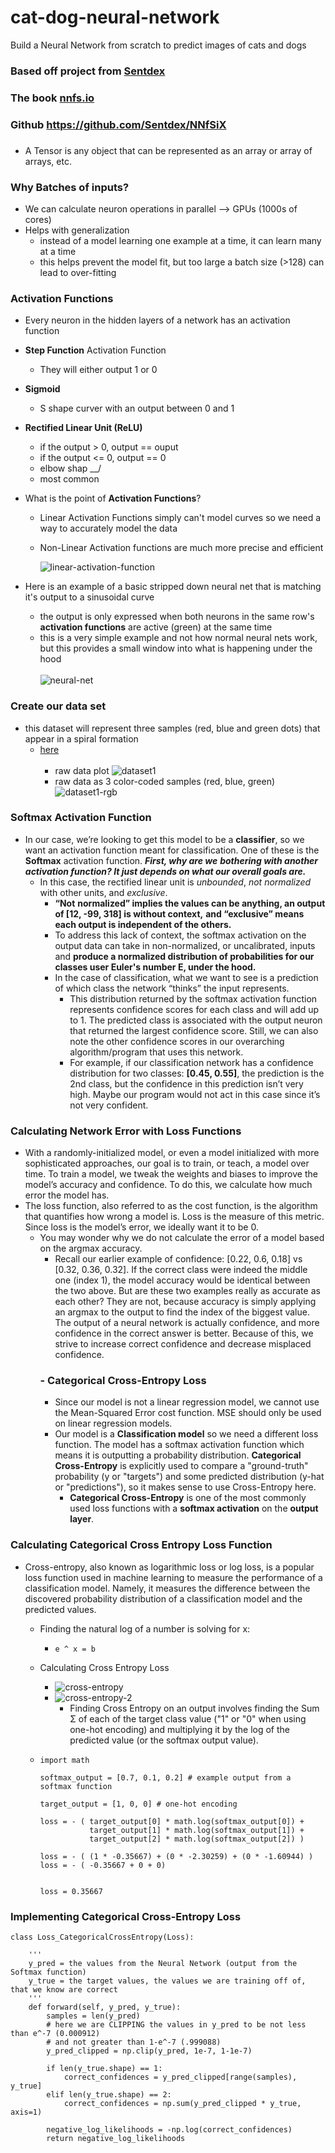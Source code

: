 # cat-dog-neural-network

Build a Neural Network from scratch to predict images of cats and dogs

### Based off project from [Sentdex](https://www.youtube.com/watch?v=Wo5dMEP_BbI&list=PLQVvvaa0QuDcjD5BAw2DxE6OF2tius3V3)

### The book [nnfs.io](https://nnfs.io/)

### Github https://github.com/Sentdex/NNfSiX

###

- A Tensor is any object that can be represented as an array or array of arrays, etc.

### Why Batches of inputs?

- We can calculate neuron operations in parallel --> GPUs (1000s of cores)
- Helps with generalization
  - instead of a model learning one example at a time, it can learn many at a time
  - this helps prevent the model fit, but too large a batch size (>128) can lead to over-fitting

### Activation Functions

- Every neuron in the hidden layers of a network has an activation function
- **Step Function** Activation Function
  - They will either output 1 or 0
- **Sigmoid**
  - S shape curver with an output between 0 and 1
- **Rectified Linear Unit (ReLU)**

  - if the output > 0, output == ouput
  - if the output <= 0, output == 0
  - elbow shap \_\_/
  - most common

- What is the point of **Activation Functions**?

  - Linear Activation Functions simply can't model curves
    so we need a way to accurately model the data
  - Non-Linear Activation functions are much more precise and efficient
    <br>

    ![linear-activation-function](https://github.com/kawgh1/cat-dog-neural-network/blob/main/images/linear%20activation%20function.png)

- Here is an example of a basic stripped down neural net that is matching it's output
  to a sinusoidal curve
  - the output is only expressed when both neurons in the same row's **activation functions** are active (green)
    at the same time
  - this is a very simple example and not how normal neural nets work, but this provides
    a small window into what is happening under the hood
    <br>
    <br>
    ![neural-net](https://raw.githubusercontent.com/kawgh1/cat-dog-neural-network/main/images/basic%20neural%20net.gif)

### Create our data set

- this dataset will represent three samples (red, blue and green dots) that appear in a spiral formation
  - [here](https://github.com/kawgh1/cat-dog-neural-network/blob/main/create_data.py)
    <br>
    <br>
    - raw data plot
      ![dataset1](https://raw.githubusercontent.com/kawgh1/cat-dog-neural-network/main/images/dataset1.png)
      <br>
    - raw data as 3 color-coded samples (red, blue, green)
      ![dataset1-rgb](https://raw.githubusercontent.com/kawgh1/cat-dog-neural-network/main/images/dataset1%20rgb.png)

### Softmax Activation Function

- In our case, we’re looking to get this model to be a **classifier**, so we want an activation function
  meant for classification. One of these is the **Softmax** activation function. **_First, why are we_**
  **_bothering with another activation function? It just depends on what our overall goals are._**
  - In this case, the rectified linear unit is _unbounded_, _not normalized_ with other units, and _exclusive_.
    - **“Not** **normalized” implies the values can be anything, an output of [12, -99, 318] is without context,**
      **and “exclusive” means each output is independent of the others.**
    - To address this lack of context, the softmax activation on the output data can take in non-normalized, or uncalibrated, inputs and **produce a normalized distribution of probabilities for our classes user Euler's number E, under the hood.**
    - In the case of classification, what we want to see is a prediction of which class the network “thinks” the input represents.
      - This distribution returned by the softmax activation function represents confidence scores for each
        class and will add up to 1. The predicted class is associated with the output neuron that returned
        the largest confidence score. Still, we can also note the other confidence scores in our overarching
        algorithm/program that uses this network.
      - For example, if our classification network has a confidence
        distribution for two classes: **[0.45, 0.55]**, the prediction is the 2nd class, but the confidence in
        this prediction isn’t very high. Maybe our program would not act in this case since it’s not very
        confident.

### Calculating Network Error with Loss Functions

- With a randomly-initialized model, or even a model initialized with more sophisticated
  approaches, our goal is to train, or teach, a model over time. To train a model, we tweak the
  weights and biases to improve the model’s accuracy and confidence. To do this, we calculate how
  much error the model has.
- The loss function, also referred to as the cost function, is the algorithm
  that quantifies how wrong a model is. Loss is the measure of this metric. Since loss is the model’s
  error, we ideally want it to be 0.
  - You may wonder why we do not calculate the error of a model based on the argmax accuracy.
    - Recall our earlier example of confidence: [0.22, 0.6, 0.18] vs [0.32, 0.36, 0.32].
      If the correct class were indeed the middle one (index 1), the model accuracy would be identical
      between the two above. But are these two examples really as accurate as each other? They are
      not, because accuracy is simply applying an argmax to the output to find the index of the biggest
      value. The output of a neural network is actually confidence, and more confidence in the correct
      answer is better. Because of this, we strive to increase correct confidence and decrease misplaced
      confidence.
    ### - Categorical Cross-Entropy Loss
    - Since our model is not a linear regression model, we cannot use the Mean-Squared Error cost function. MSE should only be used on linear regression models.
    - Our model is a **Classification model** so we need a different loss function. The model has a softmax activation function which means it is outputting a probability distribution. **Categorical Cross-Entropy** is explicitly used to compare a "ground-truth" probability (y or "targets") and some predicted distribution (y-hat or "predictions"), so it makes sense to use Cross-Entropy here.
      - **Categorical Cross-Entropy** is one of the most commonly used loss functions with a **softmax activation** on the **output layer**.

### Calculating Categorical Cross Entropy Loss Function

- Cross-entropy, also known as logarithmic loss or log loss, is a popular loss function used in machine learning to measure the performance of a classification model. Namely, it measures the difference between the discovered probability distribution of a classification model and the predicted values.

  - Finding the natural log of a number is solving for x:

    - `e ^ x = b`

  - Calculating Cross Entropy Loss

    - ![cross-entropy](https://raw.githubusercontent.com/kawgh1/cat-dog-neural-network/main/images/cross%20entropy.png)
      <br>
    - ![cross-entropy-2](https://raw.githubusercontent.com/kawgh1/cat-dog-neural-network/main/images/cross%20entropy%202.png)
      - Finding Cross Entropy on an output involves finding the Sum &Sigma; of each of the target class value ("1" or "0" when using one-hot encoding) and multiplying it by the log of the predicted value (or the softmax output value).

  - ```
    import math

    softmax_output = [0.7, 0.1, 0.2] # example output from a softmax function

    target_output = [1, 0, 0] # one-hot encoding

    loss = - ( target_output[0] * math.log(softmax_output[0]) +
               target_output[1] * math.log(softmax_output[1]) +
               target_output[2] * math.log(softmax_output[2]) )

    loss = - ( (1 * -0.35667) + (0 * -2.30259) + (0 * -1.60944) )
    loss = - ( -0.35667 + 0 + 0)


    loss = 0.35667
    ```

### Implementing Categorical Cross-Entropy Loss

```
class Loss_CategoricalCrossEntropy(Loss):

    '''
    y_pred = the values from the Neural Network (output from the Softmax function)
    y_true = the target values, the values we are training off of, that we know are correct
    '''
    def forward(self, y_pred, y_true):
        samples = len(y_pred)
        # here we are CLIPPING the values in y_pred to be not less than e^-7 (0.000912)
        # and not greater than 1-e^-7 (.999088)
        y_pred_clipped = np.clip(y_pred, 1e-7, 1-1e-7)

        if len(y_true.shape) == 1:
            correct_confidences = y_pred_clipped[range(samples), y_true]
        elif len(y_true.shape) == 2:
            correct_confidences = np.sum(y_pred_clipped * y_true, axis=1)

        negative_log_likelihoods = -np.log(correct_confidences)
        return negative_log_likelihoods
```
